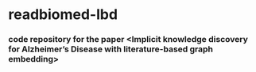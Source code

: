# readbiomed-lbd
### code repository for the paper <Implicit knowledge discovery for Alzheimer’s Disease with literature-based graph embedding>
